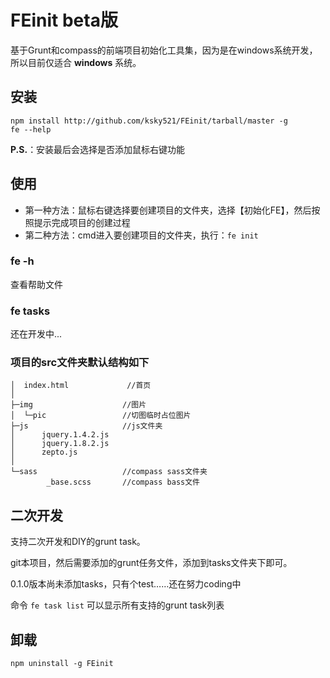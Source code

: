 FEinit beta版
======
基于Grunt和compass的前端项目初始化工具集，因为是在windows系统开发，所以目前仅适合 __windows__ 系统。                   

## 安装

```shell
npm install http://github.com/ksky521/FEinit/tarball/master -g
fe --help
```
__P.S.__：安装最后会选择是否添加鼠标右键功能

## 使用
 * 第一种方法：鼠标右键选择要创建项目的文件夹，选择【初始化FE】，然后按照提示完成项目的创建过程
 * 第二种方法：cmd进入要创建项目的文件夹，执行：```fe init```

### fe -h
查看帮助文件

### fe tasks
还在开发中...

### 项目的src文件夹默认结构如下

    │  index.html             //首页
    │
    ├─img                    //图片
    │  └─pic                 //切图临时占位图片       
    ├─js                     //js文件夹
    │      jquery.1.4.2.js 
    │      jquery.1.8.2.js    
    │      zepto.js
    │
    └─sass                   //compass sass文件夹
            _base.scss       //compass bass文件

## 二次开发
支持二次开发和DIY的grunt task。

git本项目，然后需要添加的grunt任务文件，添加到tasks文件夹下即可。

0.1.0版本尚未添加tasks，只有个test……还在努力coding中

命令 ```fe task list``` 可以显示所有支持的grunt task列表


## 卸载
```shell
npm uninstall -g FEinit
```
